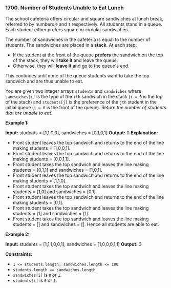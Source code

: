 ### 1700\. Number of Students Unable to Eat Lunch

The school cafeteria offers circular and square sandwiches at lunch break, referred to by numbers `0` and `1` respectively. All students stand in a queue. Each student either prefers square or circular sandwiches.

The number of sandwiches in the cafeteria is equal to the number of students. The sandwiches are placed in a **stack**. At each step:

*   If the student at the front of the queue **prefers** the sandwich on the top of the stack, they will **take it** and leave the queue.
*   Otherwise, they will **leave it** and go to the queue's end.

This continues until none of the queue students want to take the top sandwich and are thus unable to eat.

You are given two integer arrays `students` and `sandwiches` where `sandwiches[i]` is the type of the `i​​​​​​th` sandwich in the stack (`i = 0` is the top of the stack) and `students[j]` is the preference of the `j​​​​​​th` student in the initial queue (`j = 0` is the front of the queue). Return _the number of students that are unable to eat._

**Example 1:**

**Input:** students = \[1,1,0,0\], sandwiches = \[0,1,0,1\]
**Output:** 0 
**Explanation:**
- Front student leaves the top sandwich and returns to the end of the line making students = \[1,0,0,1\].
- Front student leaves the top sandwich and returns to the end of the line making students = \[0,0,1,1\].
- Front student takes the top sandwich and leaves the line making students = \[0,1,1\] and sandwiches = \[1,0,1\].
- Front student leaves the top sandwich and returns to the end of the line making students = \[1,1,0\].
- Front student takes the top sandwich and leaves the line making students = \[1,0\] and sandwiches = \[0,1\].
- Front student leaves the top sandwich and returns to the end of the line making students = \[0,1\].
- Front student takes the top sandwich and leaves the line making students = \[1\] and sandwiches = \[1\].
- Front student takes the top sandwich and leaves the line making students = \[\] and sandwiches = \[\].
Hence all students are able to eat.

**Example 2:**

**Input:** students = \[1,1,1,0,0,1\], sandwiches = \[1,0,0,0,1,1\]
**Output:** 3

**Constraints:**

*   `1 <= students.length, sandwiches.length <= 100`
*   `students.length == sandwiches.length`
*   `sandwiches[i]` is `0` or `1`.
*   `students[i]` is `0` or `1`.
